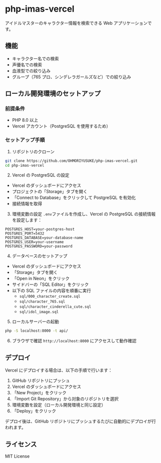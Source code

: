 # php-imas-vercel

アイドルマスターのキャラクター情報を検索できる Web アプリケーションです。

## 機能

- キャラクター名での検索
- 声優名での検索
- 血液型での絞り込み
- グループ（765 プロ、シンデレラガールズなど）での絞り込み

## ローカル開発環境のセットアップ

### 前提条件

- PHP 8.0 以上
- Vercel アカウント（PostgreSQL を使用するため）

### セットアップ手順

1. リポジトリのクローン

```bash
git clone https://github.com/OHMORIYUSUKE/php-imas-vercel.git
cd php-imas-vercel
```

2. Vercel の PostgreSQL の設定

- Vercel のダッシュボードにアクセス
- プロジェクトの「Storage」タブを開く
- 「Connect to Database」をクリックして PostgreSQL を有効化
- 接続情報を取得

3. 環境変数の設定
   `.env`ファイルを作成し、Vercel の PostgreSQL の接続情報を設定します：

```
POSTGRES_HOST=your-postgres-host
POSTGRES_PORT=5432
POSTGRES_DATABASE=your-database-name
POSTGRES_USER=your-username
POSTGRES_PASSWORD=your-password
```

4. データベースのセットアップ

- Vercel のダッシュボードにアクセス
- 「Storage」タブを開く
- 「Open in Neon」をクリック
- サイドバーの「SQL Editor」をクリック
- 以下の SQL ファイルの内容を順番に実行
  - `sql/000_character_create.sql`
  - `sql/character_765.sql`
  - `sql/character_cinderella_cute.sql`
  - `sql/idol_image.sql`

5. ローカルサーバーの起動

```bash
php -S localhost:8000 -t api/
```

6. ブラウザで確認
   `http://localhost:8000` にアクセスして動作確認

## デプロイ

Vercel にデプロイする場合は、以下の手順で行います：

1. GitHub リポジトリにプッシュ
2. Vercel のダッシュボードにアクセス
3. 「New Project」をクリック
4. 「Import Git Repository」から対象のリポジトリを選択
5. 環境変数を設定（ローカル開発環境と同じ設定）
6. 「Deploy」をクリック

デプロイ後は、GitHub リポジトリにプッシュするたびに自動的にデプロイが行われます。

## ライセンス

MIT License
